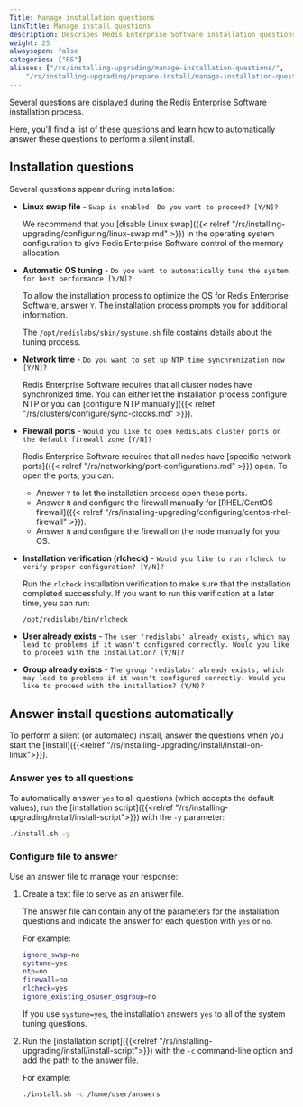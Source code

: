 ```yaml
---
Title: Manage installation questions
linkTitle: Manage install questions
description: Describes Redis Enterprise Software installation questions and how to answer them automatically.
weight: 25
alwaysopen: false
categories: ["RS"]
aliases: ["/rs/installing-upgrading/manage-installation-questions/",
    "/rs/installing-upgrading/prepare-install/manage-installation-questions/"]
---
```


Several questions are displayed during the Redis Enterprise Software installation process.

Here, you'll find a list of these questions and learn how to automatically answer these questions to perform a silent install.

## Installation questions

Several questions appear during installation:

- **Linux swap file** - `Swap is enabled. Do you want to proceed? [Y/N]?`

    We recommend that you [disable Linux swap]({{< relref "/rs/installing-upgrading/configuring/linux-swap.md" >}}) in the operating system configuration
    to give Redis Enterprise Software control of the memory allocation.

- **Automatic OS tuning** - `Do you want to automatically tune the system for best performance [Y/N]?`

    To allow the installation process to optimize the OS for Redis Enterprise Software, answer `Y`.
    The installation process prompts you for additional information.

    The `/opt/redislabs/sbin/systune.sh` file contains details about the tuning process.

- **Network time** - `Do you want to set up NTP time synchronization now [Y/N]?`

    Redis Enterprise Software requires that all cluster nodes have synchronized time.
    You can either let the installation process configure NTP
    or you can [configure NTP manually]({{< relref "/rs/clusters/configure/sync-clocks.md" >}}).

- **Firewall ports** - `Would you like to open RedisLabs cluster ports on the default firewall zone [Y/N]?`

    Redis Enterprise Software requires that all nodes have [specific network ports]({{< relref "/rs/networking/port-configurations.md" >}}) open.
    To open the ports, you can:

    - Answer `Y` to let the installation process open these ports.
    - Answer `N` and configure the firewall manually for [RHEL/CentOS firewall]({{< relref "/rs/installing-upgrading/configuring/centos-rhel-firewall" >}}).
    - Answer `N` and configure the firewall on the node manually for your OS.

- **Installation verification (rlcheck)** - `Would you like to run rlcheck to verify proper configuration? [Y/N]?`

    Run the `rlcheck` installation verification to make sure that the installation completed successfully.
    If you want to run this verification at a later time, you can run:
    
    ```sh
    /opt/redislabs/bin/rlcheck
    ```

- **User already exists** - `The user 'redislabs' already exists, which may lead to problems if it wasn't configured correctly. Would you like to proceed with the installation? (Y/N)?`

- **Group already exists** - `The group 'redislabs' already exists, which may lead to problems if it wasn't configured correctly. Would you like to proceed with the installation? (Y/N)?`
 
## Answer install questions automatically

To perform a silent (or automated) install, answer the questions when you start the [install]({{<relref "/rs/installing-upgrading/install/install-on-linux">}}).  

### Answer yes to all questions

To automatically answer `yes` to all questions (which accepts the default values), run the [installation script]({{<relref "/rs/installing-upgrading/install/install-script">}}) with the `-y` parameter:

```bash
./install.sh -y
```

### Configure file to answer

Use an answer file to manage your response:

1. Create a text file to serve as an answer file.

    The answer file can contain any of the parameters for the installation questions and indicate the answer for each question with `yes` or `no`.

    For example:

    ```sh
    ignore_swap=no
    systune=yes
    ntp=no
    firewall=no
    rlcheck=yes
    ignore_existing_osuser_osgroup=no
    ```

    If you use `systune=yes`, the installation answers `yes` to all of the system tuning questions.

1. Run the [installation script]({{<relref "/rs/installing-upgrading/install/install-script">}}) with the `-c` command-line option and add the path to the answer file.

    For example:

    ```sh
    ./install.sh -c /home/user/answers
    ```

